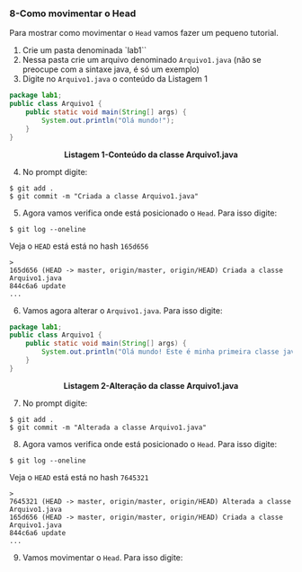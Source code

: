 ### 8-Como movimentar o Head

Para mostrar como movimentar o `Head` vamos fazer um pequeno tutorial.

1. Crie um pasta denominada `lab1``
2. Nessa pasta crie um arquivo denominado `Arquivo1.java` (não se preocupe com a sintaxe java, é só um exemplo)
3. Digite no `Arquivo1.java` o conteúdo da Listagem 1

````java
package lab1;
public class Arquivo1 {
    public static void main(String[] args) {
        System.out.println("Olá mundo!");
    }
}
````
<p align="center">
   <strong>Listagem 1-Conteúdo da classe Arquivo1.java</strong> 
</p>

4. No prompt digite:

```git 
$ git add .
$ git commit -m "Criada a classe Arquivo1.java"
```
5. Agora vamos verifica onde está posicionado o `Head`. Para isso digite:

```git
$ git log --oneline
```

Veja o `HEAD` está está no hash `165d656`

```git
> 
165d656 (HEAD -> master, origin/master, origin/HEAD) Criada a classe Arquivo1.java
844c6a6 update
...
```
6. Vamos agora alterar o `Arquivo1.java`. Para isso digite:

````java
package lab1;
public class Arquivo1 {
    public static void main(String[] args) {
        System.out.println("Olá mundo! Este é minha primeira classe java");
    }
}
````
<p align="center">
   <strong>Listagem 2-Alteração da classe Arquivo1.java</strong> 
</p>

7. No prompt digite:

```git 
$ git add .
$ git commit -m "Alterada a classe Arquivo1.java"
```
8. Agora vamos verifica onde está posicionado o `Head`. Para isso digite:

```git
$ git log --oneline
```

Veja o `HEAD` está está no hash `7645321`

```git
> 
7645321 (HEAD -> master, origin/master, origin/HEAD) Alterada a classe Arquivo1.java
165d656 (HEAD -> master, origin/master, origin/HEAD) Criada a classe Arquivo1.java
844c6a6 update
...
```
9. Vamos movimentar o `Head`. Para isso digite:

```git

```
